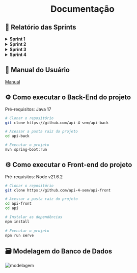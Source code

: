 <h1 align="center"> Documentação </h1>

## :page_facing_up: Relatório das Sprints

<details>  
<summary><b> Sprint 1 </b></summary>
<br>
 
## :dart: Objetivo da Sprint

Desenvolver as funcionalidades essenciais para o acompanhamento do progresso dos parceiros, incluindo a criação de um menu de navegação, a visualização de informações sobre parceiros em um grid, o roteamento para um dashboard de acompanhamento de progresso e a implementação de um modal para visualização detalhada do progresso por trilha, além de conseguir visualizar as habilidades que não foram adquiridas ainda pelo parceiro.

## :pencil: User Stories (Detalhadas)

### :rocket: Desenvolvimento da Tela de Acompanhamento de Informações sobre Progresso de Parceiros

![acompanhamento-de-parceiros](https://github.com/api-4-sem/api/assets/111617208/33c5dbad-f06b-4710-a8ee-50ffe2469b05)

### :white_check_mark: Critérios de Aceitação:
### - Implementação do Menu de Navegação:
- Deve ser desenvolvido um menu de navegação intuitivo no sistema, com o objetivo de facilitar a transição fluida entre diferentes telas e funcionalidades disponíveis, promovendo uma experiência de usuário mais eficiente e amigável.
### - Visualização de Informações dos Parceiros em um Grid:
- A tela de acompanhamento das informações sobre os parceiros deve apresentar um grid organizado de maneira clara e concisa, exibindo detalhes relevantes sobre cada parceiro, tais como nome e progresso. Essa visualização estruturada permitirá uma análise rápida e abrangente dos dados.
### - Roteamento para o Dashboard de Acompanhamento de Progresso:
- Será estabelecido um sistema de roteamento que possibilitará aos usuários acessarem de forma direta e intuitiva um dashboard detalhado para acompanhar o progresso dos parceiros. Neste dashboard, serão apresentadas informações detalhadas sobre o progresso individual de cada parceiro, incluindo suas habilidades adquiridas.
### - Implementação de Modal para Acompanhamento de Progresso:
- Será desenvolvido um modal dedicado ao acompanhamento do progresso dos parceiros, fornecendo uma interface interativa para visualizar informações cruciais, como o nome da trilha e o progresso atual em cada uma delas. Esse modal oferecerá uma experiência de acompanhamento mais detalhada e personalizada.
### - Adição de Filtros para Busca Específica de Parceiros:
- A tela de acompanhamento das informações sobre os parceiros será aprimorada com a inclusão de filtros que permitirão aos usuários realizar buscas específicas por determinados parceiros. Esses filtros proporcionarão uma maneira eficaz de localizar e analisar dados relevantes, tornando a navegação mais ágil e eficiente.

### :rocket: Desenvolvimento do Dashboard para Visualização do Progresso dos Colaboradores

![visualizacao-de-dados](https://github.com/api-4-sem/api/assets/111617208/577c642b-c645-41bb-a261-49be71e39dff)

### :white_check_mark: Critérios de Aceitação:
### - Criação do Dashboard:
- Deve ser concebido um dashboard intuitivo que possibilite a visualização clara e compreensível do progresso dos colaboradores em suas trilhas.
### - Implementação de Filtro para Visualização de Múltiplos Parceiros:
- O dashboard deverá conter um filtro que permita a visualização simultânea da situação de mais de um parceiro, facilitando a comparação e análise dos dados.
### - Facilidade de Localização do Dashboard:
- Deverá ser assegurada uma localização fácil e evidente do dashboard dentro do sistema, garantindo que os usuários possam acessá-lo rapidamente quando necessário.

### :rocket: Implementação de Filtros e Ordenação de Dados no Sistema

### :white_check_mark: Critérios de Aceitação:
### - Desenvolvimento de Funcionalidades de Filtros e Ordenação:
- Será adicionada ao sistema a funcionalidade de filtros, permitindo a ordenação dos dados de acordo com diferentes critérios, o que facilitará a análise e visualização das informações.
### - Visualização Clara e Organizada dos Dados Ordenados:
- Junto com os filtros, será implementada uma interface que garanta a visualização clara e organizada dos dados ordenados, assegurando uma análise eficiente das informações.

### :rocket: Implementação de Mecanismo de Email para Feedback e Acompanhamento de Trilhas

### :white_check_mark: Critérios de Aceitação:
### - Desenvolvimento do Mecanismo de Email para Coleta de Feedback:
- Será implementado um mecanismo de envio de email para coletar feedback dos parceiros sobre as trilhas e seu progresso.
### - Acompanhamento de Trilhas e Verificação de Necessidades:
- Será desenvolvido um sistema para acompanhar as trilhas e verificar as necessidades dos parceiros com base no progresso alcançado.
### - Validação das Trilhas Concluídas:
- Serão realizadas validações para verificar a validade das trilhas já concluídas e determinar se há necessidade de renovação, com a disponibilização de um painel com visualização de informações relevantes sobre esse processo.

### :rocket: Desenvolvimento da Visualização de Lacunas de Habilidades

![lacunas-de-habilidades](https://github.com/api-4-sem/api/assets/111617208/ad4c25ca-dcb2-4db2-9209-7096aa40808d)

### :white_check_mark: Critérios de Aceitação:
### - Criação da Visualização de Lacunas de Habilidades:
- Será desenvolvida uma visualização que permita medir as habilidades não adquiridas pelos usuários, destacando as lacunas existentes.
### - Implementação de Tabela para Concentração de Informações:
- Para concentrar as informações sobre as lacunas de habilidades, será criada uma tabela com legendas para acompanhar o progresso dos usuários.
### - Exibição de Informações Relevantes:
- As informações exibidas devem incluir o progresso do usuário e a trilha correspondente, permitindo identificar as faltas de habilidades com base nessas informações.

## :chart_with_upwards_trend: Burndown
![burndown-sprint1](https://github.com/api-4-sem/api/assets/111617208/0d40ceed-05de-46b9-b493-aebfcb4cc622)

</details>

<details>  
<summary><b> Sprint 2 </b></summary>
<br>

## :dart: Objetivo da Sprint

Desenvolver funcionalidades essenciais visando aprimorar o sistema, abrangendo desde o cadastro de novos parceiros até a extração de relatórios, implementação de formulários de avaliação de parceiros e a gestão completa das configurações de notificações.

## :pencil: User Stories (Detalhadas)

### :rocket: Desenvolvimento da Funcionalidade de Cadastro de Novos Parceiros

![cadastro](https://github.com/api-4-sem/api/assets/111617208/c0b0a160-3596-4155-b8ba-b80c3cf6c31d)

### :white_check_mark: Critérios de Aceitação:
### - Criação de Seção no Menu de Navegação:
- Deve ser criada uma nova seção no menu de navegação do sistema dedicada ao cadastro de novos parceiros, proporcionando aos usuários um acesso direto e fácil à tela de cadastro.
### - Visualização de Dados em Formato de Grid:
- Os parceiros cadastrados devem ser apresentados em um formato de grid que permita uma visualização organizada e rápida, possibilitando aos usuários identificar e analisar os dados de maneira eficiente.
### - Opção de Inativar Parceiros Concluídos:
- Será implementada uma funcionalidade que permita aos usuários inativarem parceiros que tenham concluído sua trilha, garantindo que a lista de parceiros permaneça atualizada e organizada.
### - Funcionalidade Extra: Visualização de Parceiros Matriculados em Trilhas Ativas:
- Além disso, será desenvolvida uma funcionalidade adicional para visualizar em quais trilhas os parceiros estão matriculados, destacando suas trilhas ativas e fornecendo uma visão abrangente do seu progresso.

### :rocket: Implementação da Funcionalidade de Extração de Relatórios

### :white_check_mark: Critérios de Aceitação:
### - Adição de Tela para Extração de Relatórios:
- Será incluída uma nova tela onde os usuários poderão extrair relatórios abrangentes sobre trilhas, parceiros-colaboradores, expertise e outras informações relevantes.
### - Filtragem de Informações para Evitar Dados Incorretos:
- As informações serão filtradas adequadamente para garantir que os relatórios gerados sejam precisos e consistentes, evitando dados inconsistentes ou incorretos.
### - Integração de Dados Respeitando Regras de Negócio:
- A integração dos dados no relatório será feita de acordo com as regras de negócio do sistema, garantindo a consistência e a integridade dos dados importados.

### :rocket: Desenvolvimento do Formulário de Avaliação de Parceiros

![avaliacao](https://github.com/api-4-sem/api/assets/111617208/1093eeb4-bd80-4688-ac0a-7a11f4f6b6bd)

### :white_check_mark: Critérios de Aceitação:
### - Adição de Seção no Menu de Roteamento:
- Deve ser criada uma nova seção no menu de roteamento para acessar a tela do formulário de avaliação de parceiros, garantindo uma navegação fluida e intuitiva para os usuários.
### - Visualização em Grid dos Feedbacks Recebidos:
- Será implementado um grid para visualizar os feedbacks recebidos dos parceiros, permitindo uma análise detalhada das avaliações e fornecendo insights valiosos para o aprimoramento contínuo.
### - Estabelecimento de Critérios de Pontuação:
- Com base nos feedbacks recebidos, serão estabelecidos critérios de pontuação variando de 0 a 10, possibilitando a definição de métricas claras para avaliar o desempenho dos parceiros.

### :rocket: Desenvolvimento da Funcionalidade de Gestão de Configurações de Notificações

![notificacao](https://github.com/api-4-sem/api/assets/111617208/d3b8389f-43e2-4307-950e-8916d7176390)

### :white_check_mark: Critérios de Aceitação:
### - Adição de Tela para Gestão de Configurações de Notificações:
- Será adicionada uma nova tela onde os usuários poderão configurar a frequência e os tipos de alertas que desejam receber, proporcionando uma experiência personalizada.
### - Utilização de Grid para Configuração:
- Um grid será implementado para configurar a frequência dos alertas e os tipos de notificações desejadas, garantindo uma gestão eficiente e organizada das configurações de notificação.

## :chart_with_upwards_trend: Burndown
![burndown-sprint2](https://github.com/api-4-sem/api/assets/111617208/7af343dc-9a79-4db7-95ae-9822f3a6604f)

</details>

<details>  
<summary><b> Sprint 3 </b></summary>
<br>

## :dart: Objetivo da Sprint

Desenvolvimento de funcionalidades como preparativo para implementação de dashboards.

## :pencil: User Stories (Detalhadas)

### :rocket: Dashboard Geral do Sistema

Desenvolver um painel (dashboard) dedicado à visualização abrangente de todos os parceiros registrados no sistema. Esse painel fornecerá uma visão geral do número total de parceiros, bem como informações detalhadas sobre suas atividades e progresso em relação às expertises e trilhas disponíveis.

### :white_check_mark: Critérios de Aceitação:

### -Visualização do Número de Parceiros:
- O painel exibirá de forma proeminente o número total de parceiros registrados no sistema, proporcionando aos usuários uma compreensão imediata do tamanho da rede de parceiros.
### - Detalhes de Expertises Concluídas:
- Para cada parceiro listado, o painel mostrará o número de expertises já concluídas
### - Número de Colaboradores Matriculados em Trilhas:
- Além disso, o painel apresentará o número de colaboradores de cada parceiro matriculados em trilhas específicas, fornecendo insights sobre a participação e o envolvimento da equipe de cada parceiro nas atividades de capacitação oferecidas pelo sistema como um rankeamento com base em suas avaliações.
### - Acesso Fácil e Intuitivo:
- Os usuários poderão acessar o painel de visualização de parceiros de forma fácil e intuitiva, através de um botão ou link claramente identificado na interface do sistema, garantindo uma experiência de usuário fluida e sem complicações.
### - Opções de Personalização:
- O sistema oferecerá opções de personalização da visualização do dashboard, permitindo que os usuários configurem as informações exibidas de acordo com suas preferências e necessidades específicas. Isso pode incluir a capacidade de ajustar os filtros, selecionar métricas específicas para exibição e personalizar o layout do painel.

### :rocket: Análise Geográfica de Parceiros

Desenvolver um mapa interativo que destaque as regiões geográficas com maior concentração de parceiros. Este mapa será uma ferramenta valiosa para os administradores e gestores visualizarem de forma rápida e intuitiva onde estão localizados os principais  parceiros.

### :white_check_mark: Critérios de Aceitação:

### - Visualização de Dados Geográficos:
- O mapa deverá exibir as fronteiras geográficas relevantes, como países, estados ou regiões, dependendo do nível de detalhe desejado.
### - Marcação de Parceiros:
- Cada parceiro será representado por um marcador no mapa, indicando sua localização geográfica precisa. Os marcadores podem ser diferenciados por cores ou ícones para representar diferentes tipos de parceiros ou níveis de atividade.
### - Agregação de Dados:
- O sistema deve ser capaz de agrupar os parceiros próximos em clusters para evitar a poluição visual do mapa e facilitar a identificação das áreas com maior densidade de parceiros.
### - Interatividade:
- Os usuários devem poder interagir com o mapa, clicando nos marcadores para obter informações detalhadas sobre cada parceiro, como nome, número de expertises concluídas, número de colaboradores, etc.
### - Filtros e Opções de Visualização:
- Deve ser possível aplicar filtros ao mapa para visualizar apenas os parceiros que atendam a determinados critérios, como prazo de certificação, ou progresso em trilha. Além disso, o mapa deve oferecer opções de visualização, como alterar o tipo de mapa  e ajustar o nível de zoom.

## :chart_with_upwards_trend: Burndown
![burndown-sprint3](https://github.com/api-4-sem/api/assets/111617208/e0752b42-b37c-407d-9e43-deacbcf1baa5)

</details>

<details>  
<summary><b> Sprint 4 </b></summary>
<br>

## :dart: Objetivo da Sprint
Desenvolvimento de funcionalidades essenciais para a melhoria da gestão de parceiros e a implementação de alertas e procedimentos de apoio.

## 📝 User Stories (Detalhadas)

### 🚀 Desenvolvimento de Funcionalidade Envolvendo Lista de Parceiros que Não Concluíram Todas as Expertises
Desenvolver um painel (dashboard) dedicado à identificação e monitoramento dos parceiros que não concluíram todas as expertises necessárias. Esse painel ajudará a destacar os parceiros em situação de não conformidade, fornecendo alertas visuais para chamar a atenção dos administradores e gestores.

### ✅ Critérios de Aceitação:
### - Identificação de Parceiros Não Conformes:
  O painel destacará visualmente os parceiros que não concluíram todas as expertises pré-requisitadas, permitindo uma identificação rápida e fácil dos casos de não conformidade.
### - Indicadores de Alerta Visual:
  Os parceiros em situação de não conformidade serão destacados em um tom de cor distintivo, como vermelho, para chamar a atenção dos administradores e gestores para a necessidade de ação imediata.
### - Detalhes de Expertises Pendentes:
  Para cada parceiro em situação de não conformidade, o painel fornecerá detalhes sobre as expertises que ainda precisam ser concluídas.
### - Mecanismo de Alerta: 
  Será implementado um mecanismo de alerta para notificar os administradores e gestores sobre os casos de não conformidade.
### - Acesso Fácil e Intuitivo: 
  Os usuários poderão acessar o painel de alerta para parceiros de forma fácil e intuitiva, através de um botão ou link claramente identificado na interface do sistema.

### 🚀 Envio de Alertas para Trilhas Próximas ao Vencimento
Desenvolver uma funcionalidade que envia alertas para os administradores e gestores sobre trilhas de treinamento próximas ao vencimento. Isso garantirá que as ações necessárias sejam tomadas antes que os prazos expirem.

### ✅ Critérios de Aceitação:
### - Detecção de Trilhas Próximas ao Vencimento: 
  O sistema identificará automaticamente as trilhas de treinamento que estão próximas ao prazo de vencimento.
### - Envio de Alertas Automáticos: 
  Alertas serão enviados automaticamente aos administradores e gestores através de notificações no sistema, e-mails  conforme configurado.
### - Personalização de Alertas: 
  Os usuários poderão personalizar a frequência e o formato dos alertas para se adequarem às suas necessidades.
### - Resumo de Trilhas:
  Os alertas incluirão um resumo das trilhas próximas ao vencimento, destacando os parceiros e colaboradores envolvidos.

### 🚀 Envio de Alertas por Procedimento Fora do Padrão 
Desenvolver uma funcionalidade que envia alertas quando procedimentos fora do padrão são detectados na conclusão de uma trilha de treinamento ou no credenciamento de um novo parceiro. Isso ajudará a manter a conformidade e a qualidade dos processos.

### ✅ Critérios de Aceitação:
### - Detecção de Procedimentos Fora do Padrão: 
  O sistema identificará automaticamente quando procedimentos fora do padrão são realizados durante a conclusão de uma trilha ou na submissao de um um novo parceiro.
### - Envio de Alertas Imediatos: 
  Alertas visuais serão enviados imediatamente aos administradores e gestores, permitindo uma ação rápida para corrigir qualquer irregularidade.
### - Detalhamento dos Procedimentos: 
  Os alertas incluirão detalhes específicos sobre os procedimentos fora do padrão detectados, ajudando na análise e instrucao para correção dos mesmos por parte do usuario.
### - Histórico de Alertas: 
  O sistema manterá um histórico dos alertas enviados, permitindo uma análise retrospectiva e a identificação de padrões de não conformidade.

### 🚀 Procedimentos de Backup
Desenvolver e implementar procedimentos robustos de backup para garantir a segurança e a integridade dos dados do sistema.

### ✅ Critérios de Aceitação:
### - Automação de Backups: 
  Os backups serão automatizados, ocorrendo em intervalos regulares para garantir a proteção contínua dos dados.
### - Verificação de Integridade: 
  O sistema realizará verificações regulares de integridade dos backups para assegurar que os dados podem ser restaurados sem corrupção.
### - Armazenamento Seguro: 
  Os backups serão armazenados em locais seguros e redundantes para proteger contra perda de dados.
### - Restaurabilidade: 
  Testes regulares de restauração serão conduzidos para garantir que os dados possam ser recuperados de forma rápida e eficiente em caso de necessidade.
### - Notificações de Backup: 
  Alertas serão enviados aos administradores confirmando a conclusão bem-sucedida de cada processo de backup.

### 🚀 Oferecimento de Recursos de Apoio
Desenvolver uma seção dedicada a recursos de apoio dentro do sistema, fornecendo aos usuários acesso fácil a materiais de suporte e ajuda.

### ✅ Critérios de Aceitação:
### - Central de Recursos:
  O sistema terá uma central de recursos onde os usuários poderão acessar guias, tutoriais e outros materiais de suporte.
### - Acesso Intuitivo: 
  A central de recursos será acessível através de um botão ou link claramente identificado na interface do sistema.
### - Atualização Regular: 
  Os recursos de apoio serão revisados e atualizados regularmente para garantir que as informações fornecidas sejam precisas e relevantes.
### - Feedback dos Usuários: 
  Os usuários poderão fornecer feedback sobre os recursos de apoio, ajudando a melhorar continuamente a qualidade e a utilidade dos materiais disponíveis.

</details>

## :open_book: Manual do Usuário
[Manual](https://github.com/api-4-sem/api/blob/main/doc/manual.pdf)

## :gear: Como executar o Back-End do projeto

Pré-requisitos: Java 17

```bash
# Clonar o repositório
git clone https://github.com/api-4-sem/api-back

# Acessar a pasta raiz do projeto
cd api-back

# Executar o projeto
mvn spring-boot:run
```

## :gear: Como executar o Front-end do projeto

Pré-requisitos: Node v21.6.2

```bash
# Clonar o repositório
git clone https://github.com/api-4-sem/api-front

# Acessar a pasta raiz do projeto
cd api-front
cd api

# Instalar as dependências
npm install
 
# Executar o projeto
npm run serve
```

## :card_file_box: Modelagem do Banco de Dados
![modelagem](https://github.com/api-4-sem/api/assets/111617208/fcf9de96-bcfe-4be8-bbc3-a2775e235645)

 